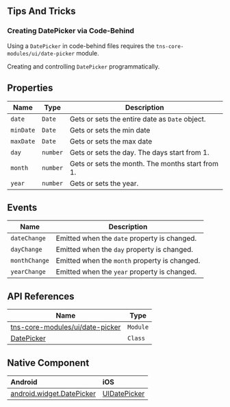 ## Tips And Tricks

### Creating DatePicker via Code-Behind
Using a `DatePicker` in code-behind files requires the `tns-core-modules/ui/date-picker` module.
<snippet id='date-picker-require'/>
<snippet id='date-picker-require-ts'/>

Creating and controlling `DatePicker` programmatically.
<snippet id='date-picker-code-behind'/>
<snippet id='date-picker-code-behind-ts'/>


## Properties

| Name     | Type     | Description    |
|----------|----------|----------------|
| `date`   | `Date`   | Gets or sets the entire date as `Date` object. |
| `minDate`| `Date`   | Gets or sets the min date |
| `maxDate`| `Date`   | Gets or sets the max date |
| `day`    | `number` | Gets or sets the day. The days start from 1. |
| `month`  | `number` | Gets or sets the month. The months start from 1. |
| `year`   | `number` | Gets or sets the year. |

## Events

| Name     | Description    |
|----------|----------------|
| `dateChange`    | Emitted when the `date` property is changed. |
| `dayChange`     | Emitted when the `day` property is changed. |
| `monthChange`   | Emitted when the `month` property is changed. |
| `yearChange`    | Emitted when the `year` property is changed. |

## API References

| Name     | Type    |
|----------|---------|
| [tns-core-modules/ui/date-picker](https://docs.nativescript.org/api-reference/modules/_ui_date_picker_ ) | `Module` |
| [DatePicker](https://docs.nativescript.org/api-reference/classes/_ui_date_picker_.datepicker) | `Class`  | 

## Native Component

| Android               | iOS      |
|:----------------------|:---------|
| [android.widget.DatePicker](http://developer.android.com/reference/android/widget/DatePicker.html)  | [UIDatePicker](https://developer.apple.com/library/ios/documentation/UIKit/Reference/UIDatePicker_Class/index.html) | 

